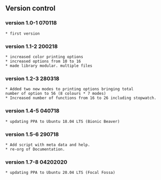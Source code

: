 
Version control
---------------------------

### version 1.0-1   070118 
	* first version

### version 1.1-2   200218
	* increased color printing options
	* increased options from 10 to 16
	* made library modular. multiple files

### version 1.2-3 280318
	* Added two new modes to printing options bringing total 
	number of option to 56 (8 colours * 7 modes)
	* Increased number of functions from 16 to 26 including stopwatch.

### version 1.4-5 040718
	* updating PPA to Ubuntu 18.04 LTS (Bionic Beaver)

### version 1.5-6 290718
	* Add script with meta data and help.
	* re-org of Documentation. 

### version 1.7-8 04202020
	* updating PPA to Ubuntu 20.04 LTS (Focal Fossa)
